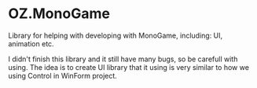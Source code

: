 # OZ.MonoGame
Library for helping with developing with MonoGame, including: UI, animation etc.

I didn't finish this library and it still have many bugs, so be carefull with using.
The idea is to create UI library that it using is very similar to how we using Control in WinForm project.
